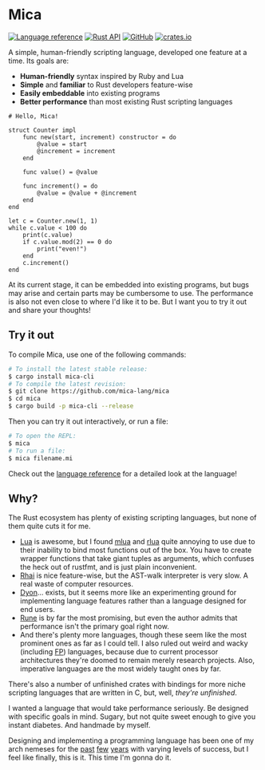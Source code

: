 # Mica

[![Language reference](https://img.shields.io/badge/docs-language-blueviolet?style=flat-square)][langref]
[![Rust API](https://img.shields.io/badge/docs-API-blueviolet?style=flat-square)][rustapi]
[![GitHub](https://img.shields.io/badge/GitHub-mica--lang%2Fmica-blue?style=flat-square)][GitHub]
[![crates.io](https://img.shields.io/crates/v/mica?style=flat-square)][crates.io]

A simple, human-friendly scripting language, developed one feature at a time. Its goals are:

- **Human-friendly** syntax inspired by Ruby and Lua
- **Simple** and **familiar** to Rust developers feature-wise
- **Easily embeddable** into existing programs
- **Better performance** than most existing Rust scripting languages

```
# Hello, Mica!

struct Counter impl
    func new(start, increment) constructor = do
        @value = start
        @increment = increment
    end

    func value() = @value

    func increment() = do
        @value = @value + @increment
    end
end

let c = Counter.new(1, 1)
while c.value < 100 do
    print(c.value)
    if c.value.mod(2) == 0 do
        print("even!")
    end
    c.increment()
end
```

At its current stage, it can be embedded into existing programs, but bugs may arise and certain
parts may be cumbersome to use. The performance is also not even close to where I'd like it to be.
But I want you to try it out and share your thoughts!

## Try it out

To compile Mica, use one of the following commands:
```sh
# To install the latest stable release:
$ cargo install mica-cli
# To compile the latest revision:
$ git clone https://github.com/mica-lang/mica
$ cd mica
$ cargo build -p mica-cli --release
```
Then you can try it out interactively, or run a file:
```sh
# To open the REPL:
$ mica
# To run a file:
$ mica filename.mi
```

Check out the [language reference][langref] for a detailed look at the language!

## Why?

The Rust ecosystem has plenty of existing scripting languages, but none of them quite cuts it for
me.
- [Lua](https://lua.org) is awesome, but I found [mlua](https://github.com/khvzak/mlua) and
  [rlua](https://github.com/amethyst/rlua) quite annoying to use due to their inability to bind
  most functions out of the box. You have to create wrapper functions that take giant tuples as
  arguments, which confuses the heck out of rustfmt, and is just plain inconvenient.
- [Rhai](https://github.com/rhaiscript/rhai) is nice feature-wise, but the AST-walk interpreter is
  very slow. A real waste of computer resources.
- [Dyon](https://github.com/pistondevelopers/dyon)… exists, but it seems more like an
  experimenting ground for implementing language features rather than a language designed for end
  users.
- [Rune](https://github.com/rune-rs/rune) is by far the most promising, but even the author admits
  that performance isn't the primary goal right now.
- And there's plenty more languages, though these seem like the most prominent ones as far as I
  could tell. I also ruled out weird and wacky (including [FP](https://en.wikipedia.org/wiki/Functional_programming))
  languages, because due to current processor architectures they're doomed to remain merely
  research projects. Also, imperative languages are the most widely taught ones by far.

There's also a number of unfinished crates with bindings for more niche scripting languages that
are written in C, but, well, _they're unfinished_.

I wanted a language that would take performance seriously. Be designed with specific goals in mind.
Sugary, but not quite sweet enough to give you instant diabetes. And handmade by myself.

Designing and implementing a programming language has been one of my arch nemeses for the
[past](https://github.com/liquidev/hayago) [few](https://github.com/liquidev/cflang) [years](https://github.com/liquidev/tsuki)
with varying levels of success, but I feel like finally, this is it. This time I'm gonna do it.



  [langref]: docs/language.md
  [rustapi]: https://docs.rs/mica/latest
  [GitHub]: https://github.com/mica-lang/mica
  [crates.io]: https://crates.io/crates/mica
